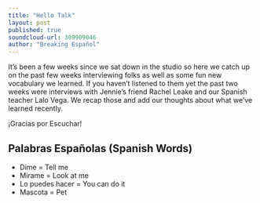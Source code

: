 ```yaml
---
title: "Hello Talk"
layout: post
published: true
soundcloud-url: 309909046
author: "Breaking Español"
---
```

It’s been a few weeks since we sat down in the studio so here we catch up on the past few weeks interviewing folks as well as some fun new vocabulary we learned. If you haven’t listened to them yet the past two weeks were interviews with Jennie’s friend Rachel Leake and our Spanish teacher Lalo Vega. We recap those and add our thoughts about what we’ve learned recently.

¡Gracias por Escuchar!


## Palabras Españolas (Spanish Words)
- Dime = Tell me
- Mirame = Look at me
- Lo puedes hacer = You can do it
- Mascota = Pet
